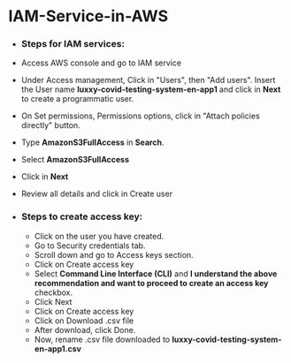 # IAM-Service-in-AWS

- ### **Steps for IAM services:**

 - Access AWS console and go to IAM service
 - Under Access management, Click in "Users", then "Add users". Insert the User name **luxxy-covid-testing-system-en-app1** and click in **Next** to create a programmatic user.
 - On Set permissions, Permissions options, click in "Attach policies directly" button.
 - Type **AmazonS3FullAccess** in **Search**.
 - Select **AmazonS3FullAccess**
 - Click in **Next**
 - Review all details and click in Create user

- ### **Steps to create access key:**

  - Click on the user you have created.
  - Go to Security credentials tab.
  - Scroll down and go to Access keys section.
  - Click on Create access key
  - Select **Command Line Interface (CLI)** and **I understand the above recommendation and want to proceed to create an access key** checkbox.
  - Click Next
  - Click on Create access key
  - Click on Download .csv file
  - After download, click Done.
  - Now, rename .csv file downloaded to **luxxy-covid-testing-system-en-app1.csv**
